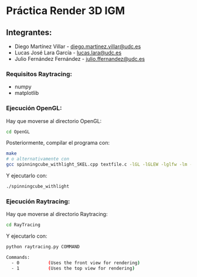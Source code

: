 # Práctica Render 3D IGM

## Integrantes:
- Diego Martínez Villar - diego.martinez.villar@udc.es
- Lucas José Lara García - lucas.lara@udc.es
- Julio Fernández Fernández - julio.ffernandez@udc.es

### Requisitos Raytracing: 
- numpy
- matplotlib

### Ejecución OpenGL:
Hay que moverse al directorio OpenGL:
```bash
cd OpenGL
```

Posteriormente, compilar el programa con:
```bash
make
# o alternativamente con
gcc spinningcube_withlight_SKEL.cpp textfile.c -lGL -lGLEW -lglfw -lm -o spinningcube_withlight
```

Y ejecutarlo con:
```bash
./spinningcube_withlight
```

### Ejecución Raytracing:
Hay que moverse al directorio Raytracing:
```bash
cd RayTracing
```

Y ejecutarlo con:
```bash
python raytracing.py COMMAND

Commands:
  - 0           (Uses the front view for rendering)
  - 1           (Uses the top view for rendering)
